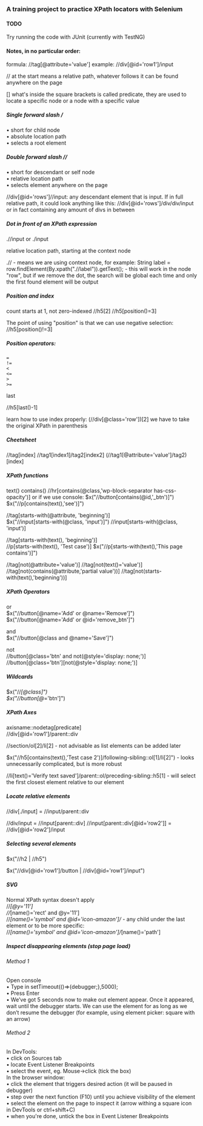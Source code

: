 ### A training project to practice XPath locators with Selenium

#### TODO
Try running the code with JUnit (currently with TestNG)

#### Notes, in no particular order:

formula: //tag[@attribute='value']
example: //div[@id='row1']/input

// at the start means a relative path, whatever follows it can be found anywhere on the page

[] what's inside the square brackets is called predicate, they are used to locate a specific node or a node with a specific value

##### Single forward slash /  
• short for child node  
• absolute location path  
• selects a root element  


##### Double forward slash //

• short for descendant or self node  
• relative location path  
• selects element anywhere on the page  

//div[@id='rows']//input: any descendant element that is input. If in full relative path, it could look anything like this:
//div[@id='rows']/div/div/input or in fact containing any amount of divs in between

##### Dot in front of an XPath expression

.//input or ./input

relative location path, starting at the context node

.// - means we are using context node, for example:
String label = row.findElement(By.xpath(".//label")).getText(); - this will work in the node "row", but if we remove the dot, the search will be global each time and only the first found element will be output

##### Position and index

count starts at 1, not zero-indexed
//h5[2]
//h5[position()=3]

The point of using "position" is that we can use negative selection:
//h5[position()!=3]

##### Position operators:
    =  
    !=  
    <  
    <=  
    >  
    >=  

last

//h5[last()-1]

learn how to use index properly:
(//div[@class='row'])[2]
we have to take the original XPath in parenthesis

##### Cheetsheet
//tag[index]
//tag1[index1]/tag2[index2]
(//tag1[@attribute='value']/tag2)[index]

##### XPath functions
text()
contains()
    //hr[contains(@class,'wp-block-separator has-css-opacity')]
or if we use console:
    $x("//button[contains(@id,'_btn')]")
    $x("//p[contains(text(),'see')]")

//tag[starts-with(@attribute, 'beginning')]  
    $x("//input[starts-with(@class, 'input')]") 
    //input[starts-with(@class, 'input')]

//tag[starts-with(text(), 'beginning')]  
    //p[starts-with(text(), 'Test case')]
    $x("//p[starts-with(text(),'This page contains')]")

//tag[not(@attribute='value')]
    //tag[not(text()='value')]
//tag[not(contains(@attribute,'partial value'))]
    //tag[not(starts-with(text(),'beginning'))]

##### XPath Operators

or  
$x("//button[@name='Add' or @name='Remove']")
$x("//button[@name='Add' or @id='remove_btn']")

and  
$x("//button[@class and @name='Save']")

not  
//button[@class='btn' and not(@style='display: none;')]
//button[@class='btn'][not(@style='display: none;')]

##### Wildcards

$x("//*[@class]")  
$x("//button[@*='btn']")

##### XPath Axes

axisname::nodetag[predicate]  
//div[@id='row1']/parent::div  

[//]: # (not advisable↓)
//section/ol[2]/li[2] - not advisable as list elements can be added later

$x("//h5[contains(text(),'Test case 2')]/following-sibling::ol[1]/li[2]") - looks unnecessarily complicated, but is more robust

//li[text()='Verify text saved']/parent::ol/preceding-sibling::h5[1] - will select the first closest element relative to our element

##### Locate relative elements
//div[./input] = //input/parent::div

//div/input = //input[parent::div] 
//input[parent::div[@id='row2']] = //div[@id='row2']/input

##### Selecting several elements
$x("//h2 | //h5")

$x("//div[@id='row1']/button | //div[@id='row1']/input")

##### SVG
Normal XPath syntax doesn't apply  
//*[@y='11']  
//*[name()='rect' and @y='11']  
//*[name()='symbol' and @id='icon-amazon']/* - any child under the last element  or to be more specific:  
//*[name()='symbol' and @id='icon-amazon']/*[name()='path']

##### Inspect disappearing elements (stop page load)

###### Method 1
Open console  
• Type in setTimeout(()=>{debugger;},5000);  
• Press Enter  
• We’ve got 5 seconds now to make out element appear. Once it appeared, wait until the debugger starts. We can use the element for as long as we don’t resume the debugger (for example, using element picker: square with an arrow)

###### Method 2
In DevTools:  
• click on Sources tab  
• locate Event Listener Breakpoints  
• select the event, eg. Mouse->click (tick the box)  
In the browser window:  
• click the element that triggers desired action (it will be paused in debugger)  
• step over the next function (F10) until you achieve visibility of the element  
• select the element on the page to inspect it (arrow withing a square icon in DevTools or ctrl+shift+C)  
• when you're done, untick the box in  Event Listener Breakpoints
